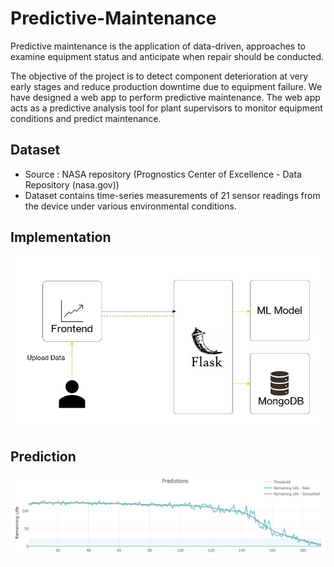 # Predictive-Maintenance

Predictive maintenance is the application of data-driven, approaches to examine equipment status and anticipate when repair should be conducted.


The objective of the project is to detect component deterioration at very early stages and reduce production downtime due to equipment failure. We have designed a web app to perform predictive maintenance. The web app acts as a predictive analysis tool for plant supervisors to monitor equipment conditions and predict maintenance.

## Dataset

* Source : NASA repository (Prognostics Center of Excellence - Data Repository (nasa.gov))
* Dataset contains time-series measurements of 21 sensor readings from the device under various environmental conditions.

## Implementation

![Implementation](static_contents/implementation.jpg )


## Prediction

![Prediction](static_contents/prediction_graph.jpg)